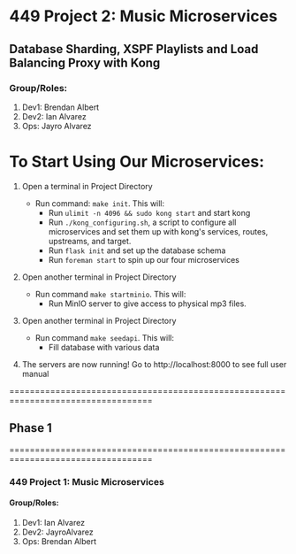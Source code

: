 # 449 Project 2: Music Microservices
## Database Sharding, XSPF Playlists and Load Balancing Proxy with Kong
### Group/Roles:
1. Dev1: Brendan Albert
2. Dev2: Ian Alvarez
3. Ops:  Jayro Alvarez

# To Start Using Our Microservices:
1. Open a terminal in Project Directory
	- Run command: `make init`. This will:
		- Run `ulimit -n 4096 && sudo kong start` and start kong
		- Run `./kong_configuring.sh`, a script to configure all microservices and
			set them up with kong's services, routes, upstreams, and target.
		- Run `flask init` and set up the database schema
		- Run `foreman start` to spin up our four microservices

2. Open another terminal in Project Directory
	- Run command `make startminio`. This will:
		- Run MinIO server to give access to physical mp3 files.

3. Open another terminal in Project Directory
	- Run command `make seedapi`. This will:
		- Fill database with various data

4. The servers are now running! Go to http://localhost:8000 to see full user manual



==================================================================================
## Phase 1
==================================================================================
### 449 Project 1: Music Microservices
#### Group/Roles:
1. Dev1: Ian Alvarez
2. Dev2: JayroAlvarez
3. Ops:  Brendan Albert
